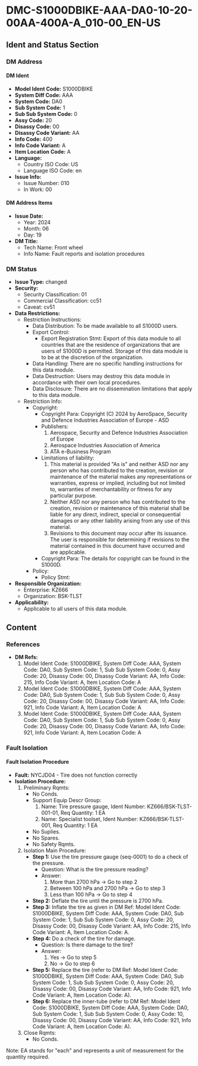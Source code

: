 DMC-S1000DBIKE-AAA-DA0-10-20-00AA-400A-A_010-00_EN-US
==============================================

## Ident and Status Section
### DM Address
#### DM Ident
* **Model Ident Code:** S1000DBIKE
* **System Diff Code:** AAA
* **System Code:** DA0
* **Sub System Code:** 1
* **Sub Sub System Code:** 0
* **Assy Code:** 20
* **Disassy Code:** 00
* **Disassy Code Variant:** AA
* **Info Code:** 400
* **Info Code Variant:** A
* **Item Location Code:** A
* **Language:**
	+ Country ISO Code: US
	+ Language ISO Code: en
* **Issue Info:**
	+ Issue Number: 010
	+ In Work: 00

#### DM Address Items
* **Issue Date:**
	+ Year: 2024
	+ Month: 06
	+ Day: 19
* **DM Title:**
	+ Tech Name: Front wheel
	+ Info Name: Fault reports and isolation procedures

### DM Status
* **Issue Type:** changed
* **Security:**
	+ Security Classification: 01
	+ Commercial Classification: cc51
	+ Caveat: cv51
* **Data Restrictions:**
	+ Restriction Instructions:
		- Data Distribution: To be made available to all S1000D users.
		- Export Control:
			- Export Registration Stmt: Export of this data module to all countries that are the residence of organizations that are users of S1000D is permitted. Storage of this data module is to be at the discretion of the organization.
		- Data Handling: There are no specific handling instructions for this data module.
		- Data Destruction: Users may destroy this data module in accordance with their own local procedures.
		- Data Disclosure: There are no dissemination limitations that apply to this data module.
	+ Restriction Info:
		- Copyright:
			- Copyright Para:  Copyright (C) 2024 by AeroSpace, Security and Defence Industries Association of Europe - ASD
			- Publishers:
				1. Aerospace, Security and Defence Industries Association of Europe
				2. Aerospace Industries Association of America
				3. ATA e-Business Program
			- Limitations of liability:
				1. This material is provided "As is" and neither ASD nor any person who has contributed to the creation, revision or maintenance of the material makes any representations or warranties, express or implied, including but not limited to, warranties of merchantability or fitness for any particular purpose.
				2. Neither ASD nor any person who has contributed to the creation, revision or maintenance of this material shall be liable for any direct, indirect, special or consequential damages or any other liability arising from any use of this material.
				3. Revisions to this document may occur after its issuance. The user is responsible for determining if revisions to the material contained in this document have occurred and are applicable.
			- Copyright Para: The details for copyright can be found in the S1000D.
		- Policy:
			- Policy Stmt: 
* **Responsible Organization:**
	+ Enterprise: KZ666
	+ Organization: BSK-TLST
* **Applicability:**
	+ Applicable to all users of this data module.

## Content
### References
* **DM Refs:**
	1. Model Ident Code: S1000DBIKE, System Diff Code: AAA, System Code: DA0, Sub System Code: 1, Sub Sub System Code: 0, Assy Code: 20, Disassy Code: 00, Disassy Code Variant: AA, Info Code: 215, Info Code Variant: A, Item Location Code: A
	2. Model Ident Code: S1000DBIKE, System Diff Code: AAA, System Code: DA0, Sub System Code: 1, Sub Sub System Code: 0, Assy Code: 20, Disassy Code: 00, Disassy Code Variant: AA, Info Code: 921, Info Code Variant: A, Item Location Code: A
	3. Model Ident Code: S1000DBIKE, System Diff Code: AAA, System Code: DA0, Sub System Code: 1, Sub Sub System Code: 0, Assy Code: 20, Disassy Code: 00, Disassy Code Variant: AA, Info Code: 921, Info Code Variant: A, Item Location Code: A

### Fault Isolation
#### Fault Isolation Procedure
* **Fault:** NYCJD04 - Tire does not function correctly
* **Isolation Procedure:**
	1. Preliminary Rqmts:
		- No Conds.
		- Support Equip Descr Group:
			1. Name: Tire pressure gauge, Ident Number: KZ666/BSK-TLST-001-01, Req Quantity: 1 EA
			2. Name: Specialist toolset, Ident Number: KZ666/BSK-TLST-001, Req Quantity: 1 EA
		- No Suplies.
		- No Spares.
		- No Safety Rqmts.
	2. Isolation Main Procedure:
		- **Step 1:** Use the tire pressure gauge (seq-0001) to do a check of the pressure.
			+ Question: What is the tire pressure reading?
			+ Answer:
				1. More than 2700 hPa -> Go to step 2
				2. Between 100 hPa and 2700 hPa -> Go to step 3
				3. Less than 100 hPa -> Go to step 4
		- **Step 2:** Deflate the tire until the pressure is 2700 hPa.
		- **Step 3:** Inflate the tire as given in DM Ref: Model Ident Code: S1000DBIKE, System Diff Code: AAA, System Code: DA0, Sub System Code: 1, Sub Sub System Code: 0, Assy Code: 20, Disassy Code: 00, Disassy Code Variant: AA, Info Code: 215, Info Code Variant: A, Item Location Code: A.
		- **Step 4:** Do a check of the tire for damage.
			+ Question: Is there damage to the tire?
			+ Answer:
				1. Yes -> Go to step 5
				2. No -> Go to step 6
		- **Step 5:** Replace the tire (refer to DM Ref: Model Ident Code: S1000DBIKE, System Diff Code: AAA, System Code: DA0, Sub System Code: 1, Sub Sub System Code: 0, Assy Code: 20, Disassy Code: 00, Disassy Code Variant: AA, Info Code: 921, Info Code Variant: A, Item Location Code: A).
		- **Step 6:** Replace the inner-tube (refer to DM Ref: Model Ident Code: S1000DBIKE, System Diff Code: AAA, System Code: DA0, Sub System Code: 1, Sub Sub System Code: 0, Assy Code: 10, Disassy Code: 00, Disassy Code Variant: AA, Info Code: 921, Info Code Variant: A, Item Location Code: A).
	3. Close Rqmts:
		- No Conds.

Note: EA stands for "each" and represents a unit of measurement for the quantity required.